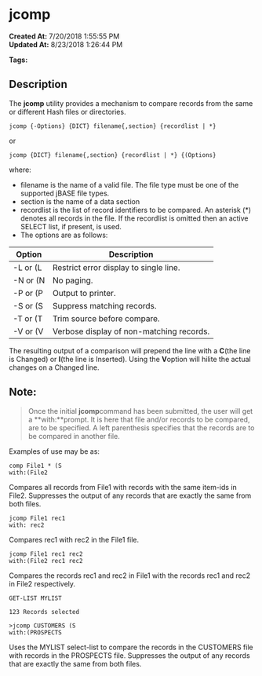 # jcomp

**Created At:** 7/20/2018 1:55:55 PM  
**Updated At:** 8/23/2018 1:26:44 PM  

**Tags:**
<badge text='comparing records' vertical='middle' />
<badge text='comparing files' vertical='middle' />
<badge text='files' vertical='middle' />

## Description 

The **jcomp** utility provides a mechanism to compare records from the same or different Hash files or directories.

```
jcomp {-Options} {DICT} filename{,section} {recordlist | *}
```

or

```
jcomp {DICT} filename{,section} {recordlist | *} {(Options}
```

where:

- filename is the name of a valid file. The file type must be one of the supported jBASE file types.
- section is the name of a data section
- recordlist is the list of record identifiers to be compared. An asterisk (\*) denotes all records in the file. If the recordlist is omitted then an active SELECT list, if present, is used.
- The options are as follows:



| Option<br> | Description<br> |
| --- | --- |
| -L or (L<br> | Restrict error display to single line.<br> |
| -N or (N<br> | No paging.<br> |
| -P or (P<br> | Output to printer.<br> |
| -S or (S<br> | Suppress matching records.<br> |
| -T or (T<br> | Trim source before compare.<br> |
| -V or (V<br> | Verbose display of non-matching records.<br> |


The resulting output of a comparison will prepend the line with a **C**(the line is Changed) or **I**(the line is Inserted). Using the **V**option will hilite the actual changes on a Changed line.



## Note:


> Once the initial **jcomp**command has been submitted, the user will get a **with:**prompt. It is here that file and/or records to be compared, are to be specified. A left parenthesis specifies that the records are to be compared in another file.




Examples of use may be as:

```
comp File1 * (S
with:(File2
```

Compares all records from File1 with records with the same item-ids in File2. Suppresses the output of any records that are exactly the same from both files.



```
jcomp File1 rec1
with: rec2
```

Compares rec1 with rec2 in the File1 file.



```
jcomp File1 rec1 rec2
with:(File2 rec1 rec2
```

Compares the records rec1 and rec2 in File1 with the records rec1 and rec2 in File2 respectively.

```
GET-LIST MYLIST

123 Records selected

>jcomp CUSTOMERS (S
with:(PROSPECTS
```

Uses the MYLIST select-list to compare the records in the CUSTOMERS file with records in the PROSPECTS file. Suppresses the output of any records that are exactly the same from both files.
